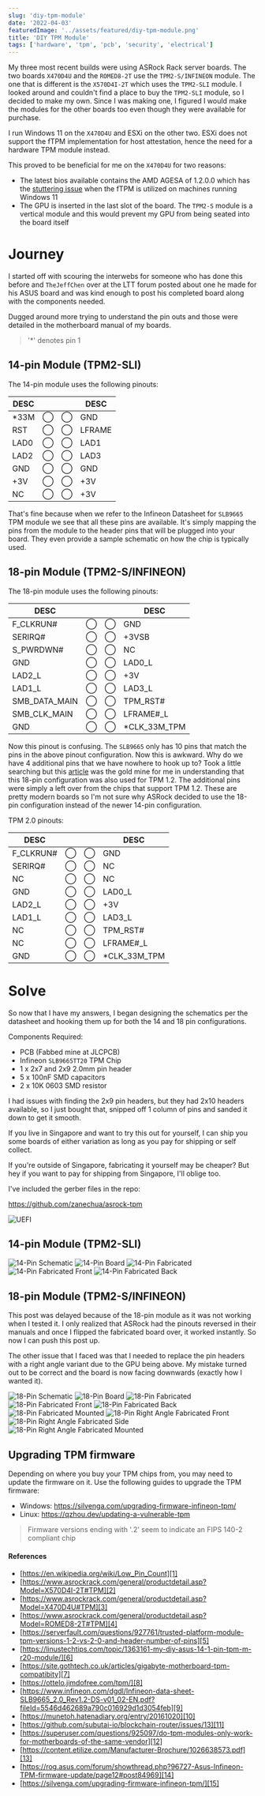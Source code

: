 ```yaml
---
slug: 'diy-tpm-module'
date: '2022-04-03'
featuredImage: '../assets/featured/diy-tpm-module.png'
title: 'DIY TPM Module'
tags: ['hardware', 'tpm', 'pcb', 'security', 'electrical']
---
```


My three most recent builds were using ASRock Rack server boards. The two boards `X470D4U` and the `ROMED8-2T` use the `TPM2-S/INFINEON` module.
The one that is different is the `X570D4I-2T` which uses the `TPM2-SLI` module. I looked around and couldn't find a place to buy the `TPM2-SLI` module, so I decided to make my own. Since I was making one, I figured I would make the modules for the other boards too even though they were available for purchase.

I run Windows 11 on the `X470D4U` and ESXi on the other two. ESXi does not support the fTPM implementation for host attestation, hence the need for a hardware TPM module instead.

This proved to be beneficial for me on the `X470D4U` for two reasons:

- The latest bios available contains the AMD AGESA of 1.2.0.0 which has the [stuttering issue](<https://www.guru3d.com/news-story/amd-fixes-stuttering-issues-in-windows-11-and-windows-10-(related-to-ftpm).html>) when the fTPM is utilized on machines running Windows 11
- The GPU is inserted in the last slot of the board. The `TPM2-S` module is a vertical module and this would prevent my GPU from being seated into the board itself

# Journey

I started off with scouring the interwebs for someone who has done this before and `TheJeffChen` over at the LTT forum posted about one he made for his ASUS board and was kind enough to post his completed board along with the components needed.

Dugged around more trying to understand the pin outs and those were detailed in the motherboard manual of my boards.

> '\*' denotes pin 1

## 14-pin Module (TPM2-SLI)

The 14-pin module uses the following pinouts:

| DESC  |     |     | DESC   |
| ----- | --- | --- | ------ |
| \*33M | ◯   | ◯   | GND    |
| RST   | ◯   | ◯   | LFRAME |
| LAD0  | ◯   | ◯   | LAD1   |
| LAD2  | ◯   | ◯   | LAD3   |
| GND   | ◯   | ◯   | GND    |
| +3V   | ◯   | ◯   | +3V    |
| NC    | ◯   | ◯   | +3V    |

That's fine because when we refer to the Infineon Datasheet for `SLB9665` TPM module we see that all these pins are available. It's simply mapping the pins from the module to the header pins that will be plugged into your board. They even provide a sample schematic on how the chip is typically used.

## 18-pin Module (TPM2-S/INFINEON)

The 18-pin module uses the following pinouts:

| DESC          |     |     | DESC          |
| ------------- | --- | --- | ------------- |
| F_CLKRUN#     | ◯   | ◯   | GND           |
| SERIRQ#       | ◯   | ◯   | +3VSB         |
| S_PWRDWN#     | ◯   | ◯   | NC            |
| GND           | ◯   | ◯   | LAD0_L        |
| LAD2_L        | ◯   | ◯   | +3V           |
| LAD1_L        | ◯   | ◯   | LAD3_L        |
| SMB_DATA_MAIN | ◯   | ◯   | TPM_RST#      |
| SMB_CLK_MAIN  | ◯   | ◯   | LFRAME#\_L    |
| GND           | ◯   | ◯   | \*CLK_33M_TPM |

Now this pinout is confusing. The `SLB9665` only has 10 pins that match the pins in the above pinout configuration. Now this is awkward. Why do we have 4 additional pins that we have nowhere to hook up to? Took a little searching but this [article](https://serverfault.com/questions/927761/trusted-platform-module-tpm-versions-1-2-vs-2-0-and-header-number-of-pins) was the gold mine for me in understanding that this 18-pin configuration was also used for TPM 1.2. The additional pins were simply a left over from the chips that support TPM 1.2. These are pretty modern boards so I'm not sure why ASRock decided to use the 18-pin configuration instead of the newer 14-pin configuration.

TPM 2.0 pinouts:

| DESC      |     |     | DESC          |
| --------- | --- | --- | ------------- |
| F_CLKRUN# | ◯   | ◯   | GND           |
| SERIRQ#   | ◯   | ◯   | NC            |
| NC        | ◯   | ◯   | NC            |
| GND       | ◯   | ◯   | LAD0_L        |
| LAD2_L    | ◯   | ◯   | +3V           |
| LAD1_L    | ◯   | ◯   | LAD3_L        |
| NC        | ◯   | ◯   | TPM_RST#      |
| NC        | ◯   | ◯   | LFRAME#\_L    |
| GND       | ◯   | ◯   | \*CLK_33M_TPM |

# Solve

So now that I have my answers, I began designing the schematics per the datasheet and hooking them up for both the 14 and 18 pin configurations.

Components Required:

- PCB (Fabbed mine at JLCPCB)
- Infineon `SLB9665TT20` TPM Chip
- 1 x 2x7 and 2x9 2.0mm pin header
- 5 x 100nF SMD capacitors
- 2 x 10K 0603 SMD resistor

I had issues with finding the 2x9 pin headers, but they had 2x10 headers available, so I just bought that, snipped off 1 column of pins and sanded it down to get it smooth.

If you live in Singapore and want to try this out for yourself, I can ship you some boards of either variation as long as you pay for shipping or self collect.

If you're outside of Singapore, fabricating it yourself may be cheaper? But hey if you want to pay for shipping from Singapore, I'll oblige too.

I've included the gerber files in the repo:

https://github.com/zanechua/asrock-tpm

![UEFI](../assets/posts/diy-tpm-module/01.png)

## 14-pin Module (TPM2-SLI)

![14-Pin Schematic](../assets/posts/diy-tpm-module/02.png)
![14-Pin Board](../assets/posts/diy-tpm-module/03.png)
![14-Pin Fabricated](../assets/posts/diy-tpm-module/04.jpg)
![14-Pin Fabricated Front](../assets/posts/diy-tpm-module/05.jpg)
![14-Pin Fabricated Back](../assets/posts/diy-tpm-module/06.jpg)

## 18-pin Module (TPM2-S/INFINEON)

This post was delayed because of the 18-pin module as it was not working when I tested it. I only realized that ASRock had the pinouts reversed in their manuals and once I flipped the fabricated board over, it worked instantly. So now I can push this post up.

The other issue that I faced was that I needed to replace the pin headers with a right angle variant due to the GPU being above. My mistake turned out to be correct and the board is now facing downwards (exactly how I wanted it).

![18-Pin Schematic](../assets/posts/diy-tpm-module/07.png)
![18-Pin Board](../assets/posts/diy-tpm-module/08.png)
![18-Pin Fabricated](../assets/posts/diy-tpm-module/09.jpg)
![18-Pin Fabricated Front](../assets/posts/diy-tpm-module/10.jpg)
![18-Pin Fabricated Back](../assets/posts/diy-tpm-module/11.jpg)
![18-Pin Fabricated Mounted](../assets/posts/diy-tpm-module/12.jpg)
![18-Pin Right Angle Fabricated Front](../assets/posts/diy-tpm-module/13.jpg)
![18-Pin Right Angle Fabricated Side](../assets/posts/diy-tpm-module/14.jpg)
![18-Pin Right Angle Fabricated Mounted](../assets/posts/diy-tpm-module/15.jpg)

## Upgrading TPM firmware

Depending on where you buy your TPM chips from, you may need to update the firmware on it. Use the following guides to upgrade the TPM firmware:

- Windows: https://silvenga.com/upgrading-firmware-infineon-tpm/
- Linux: https://qzhou.dev/updating-a-vulnerable-tpm

> Firmware versions ending with '.2' seem to indicate an FIPS 140-2 compliant chip

#### References

- [https://en.wikipedia.org/wiki/Low_Pin_Count][1]
- [https://www.asrockrack.com/general/productdetail.asp?Model=X570D4I-2T#TPM][2]
- [https://www.asrockrack.com/general/productdetail.asp?Model=X470D4U#TPM][3]
- [https://www.asrockrack.com/general/productdetail.asp?Model=ROMED8-2T#TPM][4]
- [https://serverfault.com/questions/927761/trusted-platform-module-tpm-versions-1-2-vs-2-0-and-header-number-of-pins][5]
- [https://linustechtips.com/topic/1363161-my-diy-asus-14-1-pin-tpm-m-r20-module/][6]
- [https://site.gothtech.co.uk/articles/gigabyte-motherboard-tpm-compatibity][7]
- [https://ottelo.jimdofree.com/tpm/][8]
- [https://www.infineon.com/dgdl/Infineon-data-sheet-SLB9665_2.0_Rev1.2-DS-v01_02-EN.pdf?fileId=5546d462689a790c016929d1d3054feb][9]
- [https://munetoh.hatenadiary.org/entry/20161020][10]
- [https://github.com/subutai-io/blockchain-router/issues/13][11]
- [https://superuser.com/questions/925097/do-tpm-modules-only-work-for-motherboards-of-the-same-vendor][12]
- [https://content.etilize.com/Manufacturer-Brochure/1026638573.pdf][13]
- [https://rog.asus.com/forum/showthread.php?96727-Asus-Infineon-TPM-firmware-update/page12#post84969][14]
- [https://silvenga.com/upgrading-firmware-infineon-tpm/][15]

[1]: https://en.wikipedia.org/wiki/Low_Pin_Count
[2]: https://www.asrockrack.com/general/productdetail.asp?Model=X570D4I-2T#TPM
[3]: https://www.asrockrack.com/general/productdetail.asp?Model=X470D4U#TPM
[4]: https://www.asrockrack.com/general/productdetail.asp?Model=ROMED8-2T#TPM
[5]: https://serverfault.com/questions/927761/trusted-platform-module-tpm-versions-1-2-vs-2-0-and-header-number-of-pins
[6]: https://linustechtips.com/topic/1363161-my-diy-asus-14-1-pin-tpm-m-r20-module/
[7]: https://site.gothtech.co.uk/articles/gigabyte-motherboard-tpm-compatibity
[8]: https://ottelo.jimdofree.com/tpm/
[9]: https://www.infineon.com/dgdl/Infineon-data-sheet-SLB9665_2.0_Rev1.2-DS-v01_02-EN.pdf?fileId=5546d462689a790c016929d1d3054feb
[10]: https://munetoh.hatenadiary.org/entry/20161020
[11]: https://github.com/subutai-io/blockchain-router/issues/13
[12]: https://superuser.com/questions/925097/do-tpm-modules-only-work-for-motherboards-of-the-same-vendor
[13]: https://content.etilize.com/Manufacturer-Brochure/1026638573.pdf
[14]: https://rog.asus.com/forum/showthread.php?96727-Asus-Infineon-TPM-firmware-update/page12#post84969
[15]: https://silvenga.com/upgrading-firmware-infineon-tpm/
